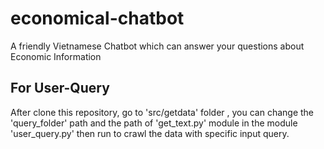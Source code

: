 # economical-chatbot
A friendly Vietnamese Chatbot which can answer your questions about Economic Information

## For User-Query
After clone this repository, go to 'src/getdata' folder , you can change the 'query_folder' path and the path of 'get_text.py' module in the module 'user_query.py' then run to crawl the data with specific input query.
